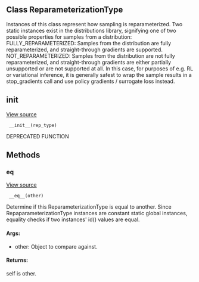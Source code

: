 ## Class ReparameterizationType
Instances of this class represent how sampling is reparameterized.
Two static instances exist in the distributions library, signifying one of two possible properties for samples from a distribution:
FULLY_REPARAMETERIZED: Samples from the distribution are fully reparameterized, and straight-through gradients are supported.
NOT_REPARAMETERIZED: Samples from the distribution are not fully reparameterized, and straight-through gradients are either partially unsupported or are not supported at all. In this case, for purposes of e.g. RL or variational inference, it is generally safest to wrap the sample results in a stop_gradients call and use policy gradients / surrogate loss instead.
## __init__
[View source](https://github.com/tensorflow/tensorflow/blob/r2.0/tensorflow/python/ops/distributions/distribution.py#L233-L242)


```
 __init__(rep_type)
```
DEPRECATED FUNCTION
## Methods
### __eq__
[View source](https://github.com/tensorflow/tensorflow/blob/r2.0/tensorflow/python/ops/distributions/distribution.py#L247-L259)


```
 __eq__(other)
```
Determine if this ReparameterizationType is equal to another.
Since RepaparameterizationType instances are constant static global instances, equality checks if two instances' id() values are equal.
#### Args:
- other: Object to compare against.
#### Returns:
self is other.

